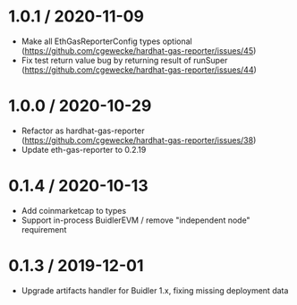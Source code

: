 # 1.0.1 / 2020-11-09
  * Make all EthGasReporterConfig types optional (https://github.com/cgewecke/hardhat-gas-reporter/issues/45)
  * Fix test return value bug by returning result of runSuper (https://github.com/cgewecke/hardhat-gas-reporter/issues/44)

# 1.0.0 / 2020-10-29
  * Refactor as hardhat-gas-reporter (https://github.com/cgewecke/hardhat-gas-reporter/issues/38)
  * Update eth-gas-reporter to 0.2.19

# 0.1.4 / 2020-10-13
  * Add coinmarketcap to types
  * Support in-process BuidlerEVM / remove "independent node" requirement

# 0.1.3 / 2019-12-01
  * Upgrade artifacts handler for Buidler 1.x, fixing missing deployment data
